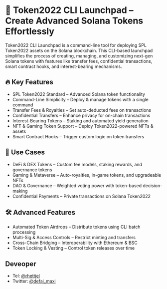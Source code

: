 # 🚀 Token2022 CLI Launchpad – Create Advanced Solana Tokens Effortlessly

Token2022 CLI Launchpad is a command-line tool for deploying SPL Token2022 assets on the Solana blockchain. This CLI-based launchpad simplifies the process of creating, managing, and customizing next-gen Solana tokens with features like transfer fees, confidential transactions, smart contract hooks, and interest-bearing mechanisms.

## 🔥 Key Features
- SPL Token2022 Standard – Advanced Solana token functionality
- Command-Line Simplicity – Deploy & manage tokens with a single command
- Transfer Fees & Royalties – Set auto-deducted fees on transactions
- Confidential Transfers – Enhance privacy for on-chain transactions
- Interest-Bearing Tokens – Staking and automated yield generation
- NFT & Gaming Token Support – Deploy Token2022-powered NFTs & assets
- Smart Contract Hooks – Trigger custom logic on token transfers

## 📌 Use Cases
- DeFi & DEX Tokens – Custom fee models, staking rewards, and governance tokens
- Gaming & Metaverse – Auto-royalties, in-game tokens, and upgradeable NFTs
- DAO & Governance – Weighted voting power with token-based decision-making
- Confidential Payments – Private transactions on Solana Token2022


## 🛠 Advanced Features
- Automated Token Airdrops – Distribute tokens using CLI batch processing
- Multi-Sig & Access Controls – Restrict minting and transfers
- Cross-Chain Bridging – Interoperability with Ethereum & BSC
- Token Locking & Vesting – Control token releases over time

## Deveoper
- Tel: [@rhettjel](https://t.me/rhettjel)
- Twitter: [@defai_maxi](https://x.com/defai_maxi)
